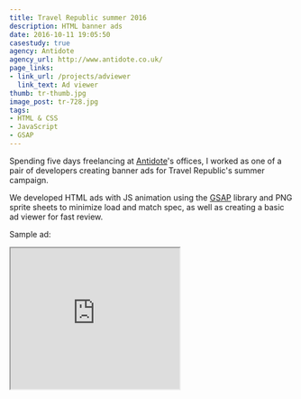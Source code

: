 ```yaml
---
title: Travel Republic summer 2016
description: HTML banner ads
date: 2016-10-11 19:05:50
casestudy: true
agency: Antidote
agency_url: http://www.antidote.co.uk/
page_links: 
- link_url: /projects/adviewer
  link_text: Ad viewer
thumb: tr-thumb.jpg
image_post: tr-728.jpg
tags:
- HTML & CSS
- JavaScript
- GSAP
---
```


Spending five days freelancing at [Antidote](http://www.antidote.co.uk/)'s offices, I worked as one of a pair of developers creating banner ads for Travel Republic's summer campaign.

We developed HTML ads with JS animation using the [GSAP](https://greensock.com/gsap) library and PNG sprite sheets to minimize load and match spec, as well as creating a basic ad viewer for fast review.

Sample ad:
<iframe id="ad" src="http://www.thomjamesallen.com/projects/adviewer/ads/GB300x250" scrolling="no" width="300px" height="250px">
  &lt;h2&gt;iframes not supported - try a different browser&lt;/h2&gt;
</iframe>